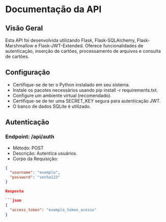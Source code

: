 # Documentação da API

## Visão Geral

Esta API foi desenvolvida utilizando Flask, Flask-SQLAlchemy, Flask-Marshmallow e Flask-JWT-Extended. Oferece funcionalidades de autenticação, inserção de cartões, processamento de arquivos e consulta de cartões.

## Configuração
  * Certifique-se de ter o Python instalado em seu sistema.
  * Instale os pacotes necessários usando pip install -r requirements.txt.
  * Configure um ambiente virtual (recomendado).
  * Certifique-se de ter uma SECRET_KEY segura para autenticação JWT.
  * O banco de dados SQLite é utilizado.

## Autenticação
### Endpoint: /api/auth
  * Método: POST
  * Descrição: Autentica usuários.
  * Corpo da Requisição:

```json
{
  "username": "exemplo",
  "password": "senha123"
}

Resposta

```json
{
  "access_token": "exemplo_token_acesso"
}

